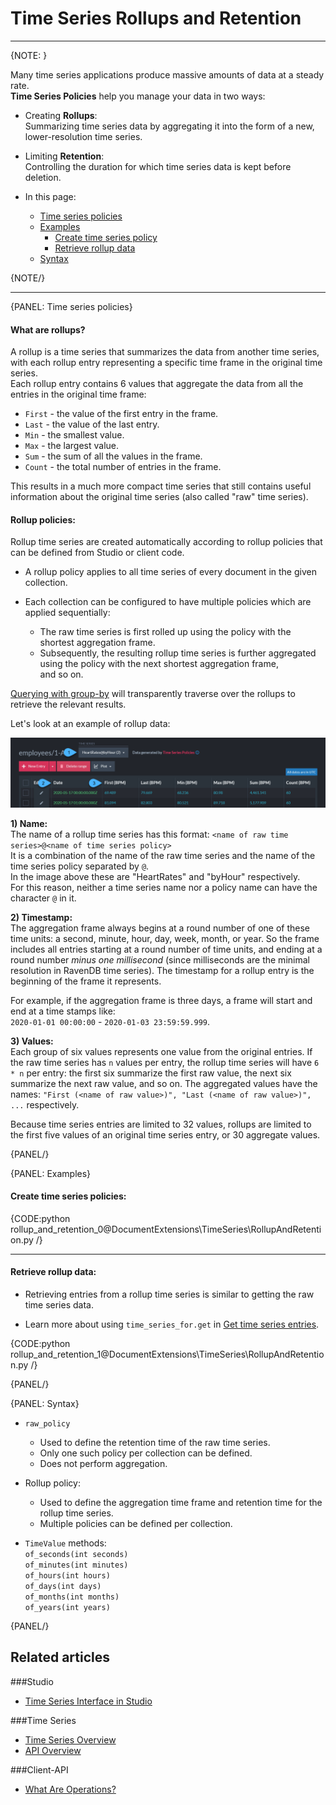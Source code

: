 ﻿# Time Series Rollups and Retention
---

{NOTE: }

Many time series applications produce massive amounts of data at a steady rate.  
**Time Series Policies** help you manage your data in two ways:  

* Creating **Rollups**:  
  Summarizing time series data by aggregating it into the form of a new, lower-resolution time series.

* Limiting **Retention**:  
  Controlling the duration for which time series data is kept before deletion.
 
* In this page:  
  * [Time series policies](../../document-extensions/timeseries/rollup-and-retention#time-series-policies)  
  * [Examples](../../document-extensions/timeseries/rollup-and-retention#examples)  
      * [Create time series policy](../../document-extensions/timeseries/rollup-and-retention#create-time-series-policies)  
      * [Retrieve rollup data](../../document-extensions/timeseries/rollup-and-retention#retrieve-rollup-data)
  * [Syntax](../../document-extensions/timeseries/rollup-and-retention#syntax)

{NOTE/}

---

{PANEL: Time series policies}

#### What are rollups?

A rollup is a time series that summarizes the data from another time series, 
with each rollup entry representing a specific time frame in the original time series.  
Each rollup entry contains 6 values that aggregate the data from all the entries in the original time frame:  

* `First` - the value of the first entry in the frame.  
* `Last` - the value of the last entry.  
* `Min` - the smallest value.  
* `Max` - the largest value.  
* `Sum` - the sum of all the values in the frame.  
* `Count` - the total number of entries in the frame.  

This results in a much more compact time series that still contains useful information about the original time series (also called "raw" time series).

#### Rollup policies:

Rollup time series are created automatically according to rollup policies that can be defined from Studio or client code.  

* A rollup policy applies to all time series of every document in the given collection. 

* Each collection can be configured to have multiple policies which are applied sequentially:
  * The raw time series is first rolled up using the policy with the shortest aggregation frame.
  * Subsequently, the resulting rollup time series is further aggregated using the policy with the next shortest aggregation frame,  
    and so on.

[Querying with group-by](../../document-extensions/timeseries/querying/aggregation-and-projections) 
will transparently traverse over the rollups to retrieve the relevant results.  

Let's look at an example of rollup data:  

!["Rollup time series entries"](images/rollup-1.png "A rollup time series' entries")

**1) Name:**  
The name of a rollup time series has this format: `<name of raw time series>@<name of time series policy>`  
It is a combination of the name of the raw time series and the name of the time series policy separated by `@`.  
In the image above these are "HeartRates" and "byHour" respectively.  
For this reason, neither a time series name nor a policy name can have the character `@` in it.

**2) Timestamp:**  
The aggregation frame always begins at a round number of one of these time units: a second, minute, hour, day, week, month, or year. 
So the frame includes all entries starting at a round number of time units, and ending at a round number *minus one millisecond* 
(since milliseconds are the minimal resolution in RavenDB time series). 
The timestamp for a rollup entry is the beginning of the frame it represents.  

For example, if the aggregation frame is three days, a frame will start and end at a time stamps like:  
`2020-01-01 00:00:00` - `2020-01-03 23:59:59.999`.

**3) Values:**  
Each group of six values represents one value from the original entries. 
If the raw time series has `n` values per entry, the rollup time series will have `6 * n` per entry: 
the first six summarize the first raw value, the next six summarize the next raw value, and so on. 
The aggregated values have the names: `"First (<name of raw value>)", "Last (<name of raw value>)", ...` respectively.  

Because time series entries are limited to 32 values, rollups are limited to the first five values of an original time series entry, or 30 aggregate values.  

{PANEL/}

{PANEL: Examples}

#### Create time series policies:

{CODE:python rollup_and_retention_0@DocumentExtensions\TimeSeries\RollupAndRetention.py /}

---

#### Retrieve rollup data:

* Retrieving entries from a rollup time series is similar to getting the raw time series data.

* Learn more about using `time_series_for.get` in [Get time series entries](../../document-extensions/timeseries/client-api/session/get/get-entries).

{CODE:python rollup_and_retention_1@DocumentExtensions\TimeSeries\RollupAndRetention.py /}

{PANEL/}

{PANEL: Syntax}

* `raw_policy`  
  * Used to define the retention time of the raw time series. 
  * Only one such policy per collection can be defined.
  * Does not perform aggregation.

* Rollup policy:  
  * Used to define the aggregation time frame and retention time for the rollup time series.
  * Multiple policies can be defined per collection.

* `TimeValue` methods:  
  `of_seconds(int seconds)`  
  `of_minutes(int minutes)`  
  `of_hours(int hours)`  
  `of_days(int days)`  
  `of_months(int months)`  
  `of_years(int years)`  

{PANEL/}

## Related articles  
###Studio  
- [Time Series Interface in Studio](../../studio/database/document-extensions/time-series)

###Time Series  
- [Time Series Overview](../../document-extensions/timeseries/overview)  
- [API Overview](../../document-extensions/timeseries/client-api/overview)  

###Client-API  
- [What Are Operations?](../../client-api/operations/what-are-operations)

